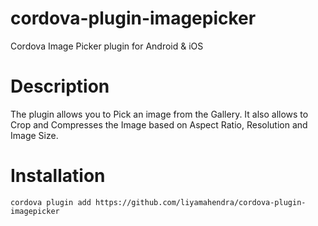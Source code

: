 # cordova-plugin-imagepicker
Cordova Image Picker plugin for Android & iOS

# Description

The plugin allows you to Pick an image from the Gallery. It also allows to Crop and Compresses the Image based on Aspect Ratio, Resolution and Image Size.

# Installation

```
cordova plugin add https://github.com/liyamahendra/cordova-plugin-imagepicker
```